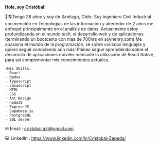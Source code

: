 **Hola, soy Cristóbal!**

🗿🌎Tengo 28 años y soy de Santiago, Chile. Soy ingeniero Civil Industrial con mención en Tecnologías de las información y alrededor de 2 años me enfoqué principalmente en el análisis de datos. 
Actualmente estoy profundizando en el mundo tech, el desarrollo web y de aplicaciones (terminando un bootcamp con mas de 700hrs en soyhenry.com)
Me apasiona el mundo de la programación, sé sobre variados lenguajes y quiero seguir conociendo aún más! 
Planeo seguir aprendiendo sobre el desarrollo de aplicaciones móviles mediante la utilización de React Native, para así complementar mis conocimientos actuales.
```
⚡Mis Skills: 
· React
· Redux
· Typescript
· Javascript  
· HTML
· CSS
· Ant Design
· nodeJS
· ExpressJS
· Supabase.io
· PostgreSQL
· SQL server
```

✉ Email : cristobal.azt@gmail.com

💻 LinkedIn : https://www.linkedin.com/in/Cristobal-Zepeda/
